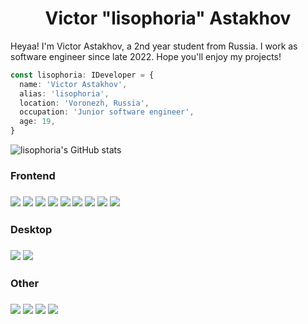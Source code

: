 <h1 align="center">
  Victor "lisophoria" Astakhov
</h1>

Heyaa! I'm Victor Astakhov, a 2nd year student from Russia. I work as software engineer since late 2022. Hope you'll enjoy my projects!

```typescript
const lisophoria: IDeveloper = {
  name: 'Victor Astakhov',
  alias: 'lisophoria',
  location: 'Voronezh, Russia',
  occupation: 'Junior software engineer',
  age: 19,
}
```
![lisophoria's GitHub stats](https://github-readme-stats.vercel.app/api?username=lisophoria&show_icons=true&theme=transparent)
<h3>Frontend<h3>

<p align="left">
<img src="https://img.shields.io/badge/JavaScript-323330?style=for-the-badge&logo=javascript&logoColor=F7DF1E">
<img src="https://img.shields.io/badge/TypeScript-007ACC?style=for-the-badge&logo=typescript&logoColor=white">
<img src="https://img.shields.io/badge/HTML5-E34F26?style=for-the-badge&logo=html5&logoColor=white">
<img src="https://img.shields.io/badge/CSS3-1572B6?style=for-the-badge&logo=css3&logoColor=white">
<img src="https://img.shields.io/badge/SASS-hotpink.svg?style=for-the-badge&logo=SASS&logoColor=white">
<img src="https://img.shields.io/badge/styled--components-DB7093?style=for-the-badge&logo=styled-components&logoColor=white">
<img src="https://img.shields.io/badge/Angular-DD0031?style=for-the-badge&logo=angular&logoColor=white">
<img src="https://img.shields.io/badge/react-%2320232a.svg?style=for-the-badge&logo=react&logoColor=%2361DAFB">
<img src="https://img.shields.io/badge/redux-%23593d88.svg?style=for-the-badge&logo=redux&logoColor=white">
</p>

<h3>Desktop<h3>

<p align="left">
<img src="https://img.shields.io/badge/node.js-6DA55F?style=for-the-badge&logo=node.js&logoColor=white">
<img src="https://img.shields.io/badge/Electron-191970?style=for-the-badge&logo=Electron&logoColor=white">
</p>

<h3>Other<h3>

<p align="left">

<img src="https://img.shields.io/badge/Linux-FCC624?style=for-the-badge&logo=linux&logoColor=black">
<img src="https://img.shields.io/badge/GIT-E44C30?style=for-the-badge&logo=git&logoColor=white">
<img src="https://img.shields.io/badge/docker-%230db7ed.svg?style=for-the-badge&logo=docker&logoColor=white">
<img src="https://img.shields.io/badge/webpack-%238DD6F9.svg?style=for-the-badge&logo=webpack&logoColor=black">
</p>
